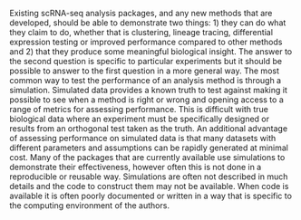 Existing scRNA-seq analysis packages, and any new methods that are developed, should be able to demonstrate two things: 1) they can do what they claim to do, whether that is clustering, lineage tracing, differential expression testing or improved performance compared to other methods and 2) that they produce some meaningful biological insight. The answer to the second question is specific to particular experiments but it should be possible to answer to the first question in a more general way. The most common way to test the performance of an analysis method is through a simulation. Simulated data provides a known truth to test against making it possible to see when a method is right or wrong and opening access to a range of metrics for assessing performance. This is difficult with true biological data where an experiment must be specifically designed or results from an orthogonal test taken as the truth. An additional advantage of assessing performance on simulated data is that many datasets with different parameters and assumptions can be rapidly generated at minimal cost. Many of the packages that are currently available use simulations to demonstrate their effectiveness, however often this is not done in a reproducible or reusable way. Simulations are often not described in much details and the code to construct them may not be available. When code is available it is often poorly documented or written in a way that is specific to the computing environment of the authors.